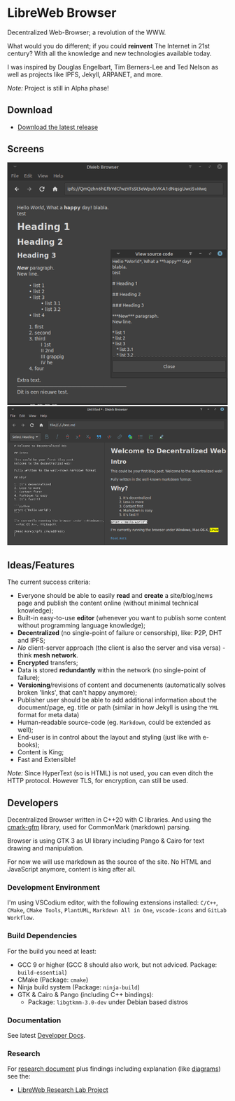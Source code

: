 # LibreWeb Browser

Decentralized Web-Browser; a revolution of the WWW.

What would you do different; if you could **reinvent** The Internet in 21st century? With all the knowledge and new technologies available today.

I was inspired by Douglas Engelbart, Tim Berners-Lee and Ted Nelson as well as projects like IPFS, Jekyll, ARPANET, and more.

*Note:* Project is still in Alpha phase!

## Download

* [Download the latest release](https://gitlab.melroy.org/libreweb/browser/-/releases)

## Screens

![Browser Screenshot](./misc/browser_screenshot.png)  
![Browser Markdown Editor](./misc/browser_screenshot_2.png)

## Ideas/Features

The current success criteria:

* Everyone should be able to easily **read** and **create** a site/blog/news page and publish the content online (without minimal technical knowledge);
* Built-in easy-to-use **editor** (whenever you want to publish some content without programming language knowledge);
* **Decentralized** (no single-point of failure or censorship), like: P2P, DHT and IPFS;
* *No* client-server approach (the client is also the server and visa versa) - think **mesh network**.
* **Encrypted** transfers;
* Data is stored **redundantly** within the network (no single-point of failure);
* **Versioning**/revisions of content and documenents (automatically solves broken 'links', that can't happy anymore);
* Publisher user should be able to add additional information about the document/page, eg. title or path (similar in how Jekyll is using the `YML` format for meta data)
* Human-readable source-code (eg. `Markdown`, could be extended as well);
* End-user is in control about the layout and styling (just like with e-books);
* Content is King;
* Fast and Extensible!

*Note:* Since HyperText (so is HTML) is not used, you can even ditch the HTTP protocol. However TLS, for encryption, can still be used.

## Developers

Decentralized Browser written in C++20 with C libraries. And using the [cmark-gfm](https://github.com/github/cmark-gfm) library, used for CommonMark (markdown) parsing.

Browser is using GTK 3 as UI library including Pango & Cairo for text drawing and manipulation.

For now we will use markdown as the source of the site. No HTML and JavaScript anymore, content is king after all.

### Development Environment

I'm using VSCodium editor, with the following extensions installed: `C/C++`, `CMake`, `CMake Tools`, `PlantUML`, `Markdown All in One`, `vscode-icons` and `GitLab Workflow`.

### Build Dependencies

For the build you need at least:

* GCC 9 or higher (GCC 8 should also work, but not adviced. Package: `build-essential`)
* CMake (Package: `cmake`)
* Ninja build system (Package: `ninja-build`)
* GTK & Cairo & Pango (including C++ bindings):
  * Package: `libgtkmm-3.0-dev` under Debian based distros

### Documentation

See latest [Developer Docs](https://gitlab.melroy.org/libreweb/browser/-/jobs/artifacts/master/file/build/docs/html/index.html?job=doxygen).

### Research

For [research document](https://gitlab.melroy.org/libreweb/libreweb/-/blob/master/research.md) plus findings including explanation (like [diagrams](https://gitlab.melroy.org/libreweb/libreweb/-/blob/master/diagrams.md)) see the:

* [LibreWeb Research Lab Project](https://gitlab.melroy.org/libreweb/libreweb/-/tree/master)
